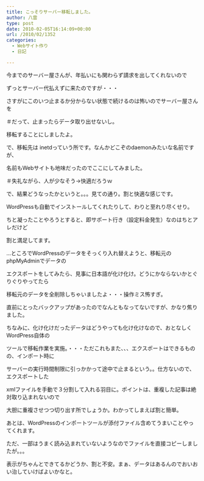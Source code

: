 ```yaml
---
title: こっそりサーバー移転しました。
author: 八雲
type: post
date: 2010-02-05T16:14:09+00:00
url: /2010/02/1352
categories:
  - Webサイト作り
  - 日記

---
```

今までのサーバー屋さんが、年払いにも関わらず請求を出してくれないので
  
ずっとサーバー代払えずに来たのですが・・・

さすがにこのいつ止まるか分からない状態で続けるのは怖いのでサーバー屋さんを
  
＃だって、止まったらデータ取り出せないし。
  
移転することにしましたよ。

で、移転先は inetdっていう所です。なんかどこぞのdaemonみたいな名前ですが、
  
名前もWebサイトも地味だったのでここにしてみました。
  
＃失礼ながら、人が少なそう→快適だろうｗ

で、結果どうなったかというと。。。見ての通り。割と快適な感じです。
  
WordPressも自動でインストールしてくれたりして、わりと至れり尽くせり。
  
ちと凝ったことやろうとすると、即サポート行き（設定料金発生）なのはちとアレだけど
  
割と満足してます。

…ところでWordPressのデータをそっくり入れ替えようと、移転元のphpMyAdminでデータの
  
エクスポートをしてみたら、見事に日本語が化け化け。どうにかならないかとぐりぐりやってたら
  
移転元のデータを全削除しちゃいましたよ・・・操作ミス怖すぎ。
  
直前にとったバックアップがあったのでなんともなってないですが、かなり焦りました。

ちなみに、化け化けだったデータはどうやっても化け化けなので、おとなしくWordPress自体の
  
ツールで移転作業を実施。・・・ただこれもまた、、、エクスポートはできるものの、インポート時に
  
サーバーの実行時間制限に引っかかって途中で止まるという。。仕方ないので、エクスポートした
  
xmlファイルを手動で３分割して入れる羽目に。ポイントは、重複した記事は絶対取り込まれないので
  
大胆に重複させつつ切り出す所でしょうか。わかってしまえば割と簡単。
  
あとは、WordPressのインポートツールが添付ファイル含めてうまいことやってくれます。
  
ただ、一部はうまく読み込まれていないようなのでファイルを直接コピーしましたが。。。
  
表示がちゃんとできてるかどうか、割と不安。まぁ、データはあるんのでおいおい治していけばよいかなと。